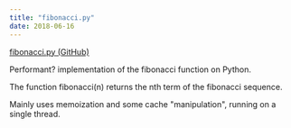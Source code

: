 ```yaml
---
title: "fibonacci.py"
date: 2018-06-16
---
```


[fibonacci.py (GitHub)](https://github.com/nmmarzano/fibonacci.py)

Performant? implementation of the fibonacci function on Python.

The function fibonacci(n) returns the nth term of the fibonacci sequence.

Mainly uses memoization and some cache "manipulation", running on a single thread.
